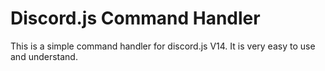 <!-- Make a simple README for a discord.js command handler -->

# Discord.js Command Handler

This is a simple command handler for discord.js V14. It is very easy to use and understand.